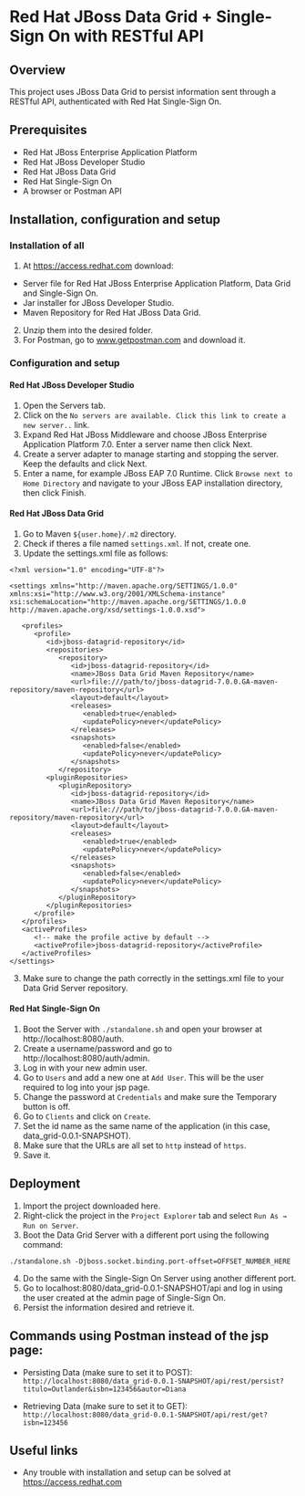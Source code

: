 # Red Hat JBoss Data Grid + Single-Sign On with RESTful API

## Overview
This project uses JBoss Data Grid to persist information sent through a RESTful API, authenticated with Red Hat Single-Sign On.

## Prerequisites
* Red Hat JBoss Enterprise Application Platform
* Red Hat JBoss Developer Studio
* Red Hat JBoss Data Grid
* Red Hat Single-Sign On
* A browser or Postman API

## Installation, configuration and setup
### Installation of all 
1. At https://access.redhat.com download: 
* Server file for Red Hat JBoss Enterprise Application Platform, Data Grid and Single-Sign On.
* Jar installer for JBoss Developer Studio.
* Maven Repository for Red Hat JBoss Data Grid.
2. Unzip them into the desired folder.
3. For Postman, go to www.getpostman.com and download it.

### Configuration and setup
#### Red Hat JBoss Developer Studio
1. Open the Servers tab.
2. Click on the `No servers are available. Click this link to create a new server..` link.
3. Expand Red Hat JBoss Middleware and choose JBoss Enterprise Application Platform 7.0. Enter a server name then click Next.
2. Create a server adapter to manage starting and stopping the server. Keep the defaults and click Next.
3. Enter a name, for example JBoss EAP 7.0 Runtime. Click `Browse next to Home Directory` and navigate to your JBoss EAP installation directory, then click Finish.

#### Red Hat JBoss Data Grid
1. Go to Maven `${user.home}/.m2` directory.
2. Check if theres a file named `settings.xml`. If not, create one. 
3. Update the settings.xml file as follows:
```
<?xml version="1.0" encoding="UTF-8"?>

<settings xmlns="http://maven.apache.org/SETTINGS/1.0.0" xmlns:xsi="http://www.w3.org/2001/XMLSchema-instance" xsi:schemaLocation="http://maven.apache.org/SETTINGS/1.0.0 http://maven.apache.org/xsd/settings-1.0.0.xsd">

   <profiles>
      <profile>
         <id>jboss-datagrid-repository</id>
         <repositories>
            <repository>
               <id>jboss-datagrid-repository</id>
               <name>JBoss Data Grid Maven Repository</name>
               <url>file:///path/to/jboss-datagrid-7.0.0.GA-maven-repository/maven-repository</url>
               <layout>default</layout>
               <releases>
                  <enabled>true</enabled>
                  <updatePolicy>never</updatePolicy>
               </releases>
               <snapshots>
                  <enabled>false</enabled>
                  <updatePolicy>never</updatePolicy>
               </snapshots>
            </repository>
         <pluginRepositories>
            <pluginRepository>
               <id>jboss-datagrid-repository</id>
               <name>JBoss Data Grid Maven Repository</name>
               <url>file:///path/to/jboss-datagrid-7.0.0.GA-maven-repository/maven-repository</url>
               <layout>default</layout>
               <releases>
                  <enabled>true</enabled>
                  <updatePolicy>never</updatePolicy>
               </releases>
               <snapshots>
                  <enabled>false</enabled>
                  <updatePolicy>never</updatePolicy>
               </snapshots>
            </pluginRepository>
         </pluginRepositories>
      </profile>
   </profiles>
   <activeProfiles>
      <!-- make the profile active by default -->
      <activeProfile>jboss-datagrid-repository</activeProfile>
   </activeProfiles>
</settings>
```
3. Make sure to change the path correctly in the settings.xml file to your Data Grid Server repository.

#### Red Hat Single-Sign On
1. Boot the Server with `./standalone.sh` and open your browser at http://localhost:8080/auth. 
2. Create a username/password and go to http://localhost:8080/auth/admin. 
3. Log in with your new admin user.
4. Go to `Users` and add a new one at `Add User`. This will be the user required to log into your jsp page.
5. Change the password at `Credentials` and make sure the Temporary button is off.
6. Go to `Clients` and click on `Create`.
7. Set the id name as the same name of the application (in this case, data_grid-0.0.1-SNAPSHOT).
8. Make sure that the URLs are all set to `http` instead of `https`. 
9. Save it.

## Deployment 
1. Import the project downloaded here. 
2. Right-click the project in the `Project Explorer` tab and select `Run As → Run on Server`.
3. Boot the Data Grid Server with a different port using the following command: 
```
./standalone.sh -Djboss.socket.binding.port-offset=OFFSET_NUMBER_HERE
```
4. Do the same with the Single-Sign On Server using another different port.
5. Go to localhost:8080/data_grid-0.0.1-SNAPSHOT/api and log in using the user created at the admin page of Single-Sign On.
6. Persist the information desired and retrieve it.

## Commands using Postman instead of the jsp page: 
* Persisting Data (make sure to set it to POST):
``` http://localhost:8080/data_grid-0.0.1-SNAPSHOT/api/rest/persist?titulo=Outlander&isbn=123456&autor=Diana ```

* Retrieving Data (make sure to set it to GET):
``` http://localhost:8080/data_grid-0.0.1-SNAPSHOT/api/rest/get?isbn=123456```

## Useful links
* Any trouble with installation and setup can be solved at https://access.redhat.com 
